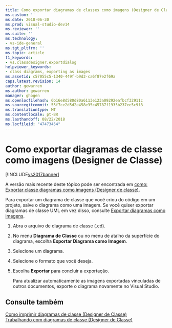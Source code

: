 ```yaml
---
title: Como exportar diagramas de classes como imagens (Designer de Classe) | Microsoft Docs
ms.custom: ''
ms.date: 2018-06-30
ms.prod: visual-studio-dev14
ms.reviewer: ''
ms.suite: ''
ms.technology:
- vs-ide-general
ms.tgt_pltfrm: ''
ms.topic: article
f1_keywords:
- vs.classdesigner.exportdialog
helpviewer_keywords:
- class diagrams, exporting as images
ms.assetid: c57055c5-1340-449f-b9d3-ca6f87e2f69a
caps.latest.revision: 14
author: gewarren
ms.author: gewarren
manager: ghogen
ms.openlocfilehash: 6b16e8d580d80a6113e123a09292eafbcf32911c
ms.sourcegitcommit: 55f7ce2d5d2e458e35c45787f1935b237ee5c9f8
ms.translationtype: MT
ms.contentlocale: pt-BR
ms.lasthandoff: 08/22/2018
ms.locfileid: "47473454"
---
```

# <a name="how-to-export-class-diagrams-as-images-class-designer"></a>Como exportar diagramas de classe como imagens (Designer de Classe)
[!INCLUDE[vs2017banner](../includes/vs2017banner.md)]

A versão mais recente deste tópico pode ser encontrada em [como: Exportar classe diagramas como imagens (Designer de classe)](https://docs.microsoft.com/visualstudio/ide/how-to-export-class-diagrams-as-images-class-designer).  
  
Para exportar um diagrama de classe que você criou do código em um projeto, salve o diagrama como uma imagem. Se você quiser exportar diagramas de classe UML em vez disso, consulte [Exportar diagramas como imagens](../modeling/export-diagrams-as-images.md).  
  
1.  Abra o arquivo de diagrama de classe (.cd).  
  
2.  No menu **Diagrama de Classe** ou no menu de atalho da superfície do diagrama, escolha **Exportar Diagrama como Imagem**.  
  
3.  Selecione um diagrama.  
  
4.  Selecione o formato que você deseja.  
  
5.  Escolha **Exportar** para concluir a exportação.  
  
     Para atualizar automaticamente as imagens exportadas vinculadas de outros documentos, exporte o diagrama novamente no Visual Studio.  
  
## <a name="see-also"></a>Consulte também  
 [Como imprimir diagramas de classe (Designer de Classe)](../ide/how-to-print-class-diagrams-class-designer.md)   
 [Trabalhando com diagramas de classe (Designer de Classe)](../ide/working-with-class-diagrams-class-designer.md)



